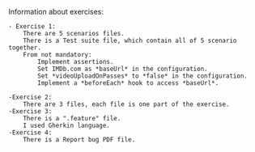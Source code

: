 
 Information about exercises:

    - Exercise 1:
        There are 5 scenarios files.
        There is a Test suite file, which contain all of 5 scenario together.
        From not mandatory:
            Implement assertions.
            Set IMDb.com as *baseUrl* in the configuration.
            Set *videoUploadOnPasses* to *false* in the configuration.
            Implement a *beforeEach* hook to access *baseUrl*.
        
    -Exercise 2: 
        There are 3 files, each file is one part of the exercise.
    -Exercise 3: 
        There is a ".feature" file.
        I used Gherkin language.
    -Exercise 4: 
        There is a Report bug PDF file.
     
